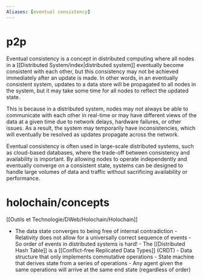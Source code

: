 ```yaml
---
Aliases: [eventual consistency]
---
```

# p2p

Eventual consistency is a concept in distributed computing where all nodes in a [[Distributed System/index|distributed system]] eventually become consistent with each other, but this consistency may not be achieved immediately after an update is made. In other words, in an eventually consistent system, updates to a data store will be propagated to all nodes in the system, but it may take some time for all nodes to reflect the updated state.

This is because in a distributed system, nodes may not always be able to communicate with each other in real-time or may have different views of the data at a given time due to network delays, hardware failures, or other issues. As a result, the system may temporarily have inconsistencies, which will eventually be resolved as updates propagate across the network.

Eventual consistency is often used in large-scale distributed systems, such as cloud-based databases, where the trade-off between consistency and availability is important. By allowing nodes to operate independently and eventually converge on a consistent state, systems can be designed to handle large volumes of data and traffic without sacrificing availability or performance.

# holochain/concepts

[[Outils et Technologie/DWeb/Holochain/Holochain]]

- The data state converges to being free of internal contradiction
        -   Relativity does not allow for a universally correct sequence of events
            -   So order of events in distributed systems is hard!
        -   The [[Distributed Hash Table]] is a [[Conflict-free Replicated Data Types]] (CRDT)
            -   Data structure that only implements commutative operations
            -   State machine that derives state from a series of operations
            -   Any agent given the same operations will arrive at the same end state (regardless of order)
